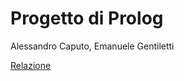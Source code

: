 # Progetto di Prolog

Alessandro Caputo, Emanuele Gentiletti

[Relazione](relazione/out/relazione.pdf)

